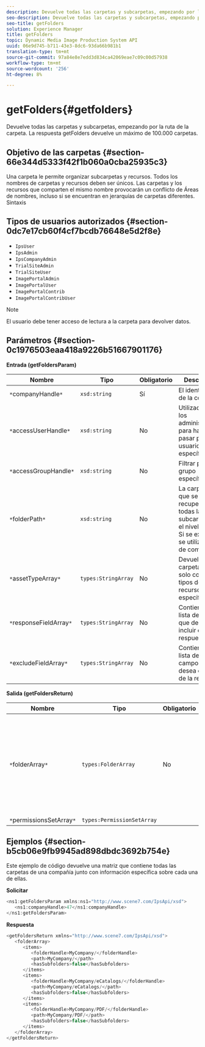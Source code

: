 ```yaml
---
description: Devuelve todas las carpetas y subcarpetas, empezando por la ruta de la carpeta. La respuesta getFolders devuelve un máximo de 100.000 carpetas.
seo-description: Devuelve todas las carpetas y subcarpetas, empezando por la ruta de la carpeta. La respuesta getFolders devuelve un máximo de 100.000 carpetas.
seo-title: getFolders
solution: Experience Manager
title: getFolders
topic: Dynamic Media Image Production System API
uuid: 06e9d745-b711-43e3-8dc6-93da66b981b1
translation-type: tm+mt
source-git-commit: 97a84e8e7edd3d834ca42069eae7c09c00d57938
workflow-type: tm+mt
source-wordcount: '256'
ht-degree: 8%

---
```



# getFolders{#getfolders}

Devuelve todas las carpetas y subcarpetas, empezando por la ruta de la carpeta. La respuesta getFolders devuelve un máximo de 100.000 carpetas.

## Objetivo de las carpetas {#section-66e344d5333f42f1b060a0cba25935c3}

Una carpeta le permite organizar subcarpetas y recursos. Todos los nombres de carpetas y recursos deben ser únicos. Las carpetas y los recursos que comparten el mismo nombre provocarán un conflicto de Áreas de nombres, incluso si se encuentran en jerarquías de carpetas diferentes.
Sintaxis

## Tipos de usuarios autorizados {#section-0dc7e17cb60f4cf7bcdb76648e5d2f8e}

* `IpsUser`
* `IpsAdmin`
* `IpsCompanyAdmin`
* `TrialSiteAdmin`
* `TrialSiteUser`
* `ImagePortalAdmin`
* `ImagePortalUser`
* `ImagePortalContrib`
* `ImagePortalContribUser`

>[!NOTE]
>
>El usuario debe tener acceso de lectura a la carpeta para devolver datos.

## Parámetros {#section-0c1976503eaa418a9226b51667901176}

**Entrada (getFoldersParam)**

| Nombre | Tipo | Obligatorio | Descripción |
|---|---|---|---|
| `*`companyHandle`*` | `xsd:string` | Sí | El identificador de la compañía. |
| `*`accessUserHandle`*` | `xsd:string` | No | Utilizado por los administradores para hacerse pasar por un usuario específico. |
| `*`accessGroupHandle`*` | `xsd:string` | No | Filtrar por un grupo específico. |
| `*`folderPath`*` | `xsd:string` | No | La carpeta raíz que se va a recuperar y todas las subcarpetas en el nivel de hoja. Si se excluye, se utiliza la raíz de compañía. |
| `*`assetTypeArray`*` | `types:StringArray` | No | Devuelve carpetas que solo contienen tipos de recursos especificados. |
| `*`responseFieldArray`*` | `types:StringArray` | No | Contiene una lista de campos que desea incluir en la respuesta. |
| `*`excludeFieldArray`*` | `types:StringArray` | No | Contiene una lista de los campos que desea excluir de la respuesta. |

**Salida (getFoldersReturn)**

| Nombre | Tipo | Obligatorio | Descripción |
|---|---|---|---|
| `*`folderArray`*` | `types:FolderArray` | No | Matriz de carpetas que coincide con los criterios del filtro. La respuesta está limitada a un máximo de 100.000 carpetas. |
| `*`permissionsSetArray`*` | `types:PermissionSetArray` |  |  |

## Ejemplos {#section-b5cb06e9fb9945ad898dbdc3692b754e}

Este ejemplo de código devuelve una matriz que contiene todas las carpetas de una compañía junto con información específica sobre cada una de ellas.

**Solicitar**

```java
<ns1:getFoldersParam xmlns:ns1="http://www.scene7.com/IpsApi/xsd">
   <ns1:companyHandle>47</ns1:companyHandle>
</ns1:getFoldersParam>
```

**Respuesta**

```java
<getFoldersReturn xmlns="http://www.scene7.com/IpsApi/xsd">
   <folderArray>
      <items>
         <folderHandle>MyCompany/</folderHandle>
         <path>MyCompany/</path>
         <hasSubfolders>false</hasSubfolders>
      </items>
      <items>
         <folderHandle>MyCompany/eCatalogs/</folderHandle>
         <path>MyCompany/eCatalogs/</path>
         <hasSubfolders>false</hasSubfolders>
      </items>
      <items>
         <folderHandle>MyCompany/PDF/</folderHandle>
         <path>MyCompany/PDF/</path>
         <hasSubfolders>false</hasSubfolders>
      </items>
   </folderArray>
</getFoldersReturn>
```

